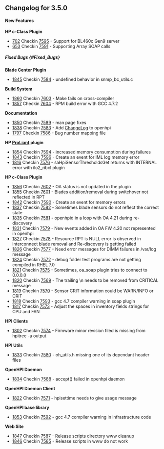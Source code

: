﻿
Changelog for 3.5.0 
-------------------

<span id="line-2" class="anchor"></span>

#### New Features 

<span id="line-3" class="anchor"></span>
**HP c-Class Plugin** <span id="line-4" class="anchor"></span>

-   [702](http://sourceforge.net/p/openhpi/feature-requests/702)    Checkin [7595](http://sourceforge.net/p/openhpi/code/7595) -
    Support for BL460c Gen9 server <span id="line-5"
    class="anchor"></span>
-   [653](http://sourceforge.net/p/openhpi/feature-requests/653)    Checkin [7591](http://sourceforge.net/p/openhpi/code/7591) -     Supporting Array SOAP calls <span id="line-6"
    class="anchor"></span><span id="line-7" class="anchor"></span>

##### Fixed Bugs {#Fixed_Bugs}

<span id="line-8" class="anchor"></span>
**Blade Center Plugin** <span id="line-9" class="anchor"></span>

-   [1845](http://sourceforge.net/p/openhpi/bugs/1845) Checkin [7584](http://sourceforge.net/p/openhpi/code/7584) - undefined     behavior in snmp\_bc\_utils.c <span id="line-10"
    class="anchor"></span>

**Build System** <span id="line-11" class="anchor"></span>

-   [1860](http://sourceforge.net/p/openhpi/bugs/1860) Checkin     [7603](http://sourceforge.net/p/openhpi/code/7603) - Make     fails on cross-compiler <span id="line-12" class="anchor"></span>
-   [1857](http://sourceforge.net/p/openhpi/bugs/1857) Checkin     [7604](http://sourceforge.net/p/openhpi/code/7604) - RPM build
    error with GCC 4.7.2 <span id="line-13" class="anchor"></span>

**Documentation** <span id="line-14" class="anchor"></span>

-   [1850](http://sourceforge.net/p/openhpi/bugs/1850) Checkin     [7589](http://sourceforge.net/p/openhpi/code/7589) - man page     fixes <span id="line-15" class="anchor"></span>
-   [1838](http://sourceforge.net/p/openhpi/bugs/1838) Checkin     [7583](http://sourceforge.net/p/openhpi/code/7583) - Add     [ChangeLog](http://openhpi.org/ChangeLog) to openhpi
    <span id="line-16" class="anchor"></span>
-   [1797](http://sourceforge.net/p/openhpi/bugs/1797) Checkin     [7586](http://sourceforge.net/p/openhpi/code/7586) - Bug
    number mapping file <span id="line-17" class="anchor"></span>

**HP [ProLiant](http://openhpi.org/ProLiant) plugin**
<span id="line-18" class="anchor"></span>

-   [1854](http://sourceforge.net/p/openhpi/bugs/1854) Checkin     [7594](http://sourceforge.net/p/openhpi/code/7594) - increased     memory consumption during failures <span id="line-19"
    class="anchor"></span>
-   [1843](http://sourceforge.net/p/openhpi/bugs/1843) Checkin     [7596](http://sourceforge.net/p/openhpi/code/7596) - Create an     event for IML log memory error <span id="line-20"
    class="anchor"></span>
-   [1816](http://sourceforge.net/p/openhpi/bugs/1816) Checkin     [7576](http://sourceforge.net/p/openhpi/code/7576) -      saHpiSensorThresholdsGet returns with INTERNAL error with    ilo2\_ribcl plugin <span id="line-21" class="anchor"></span>

**HP c-Class Plugin** <span id="line-22" class="anchor"></span>

-   [1856](http://sourceforge.net/p/openhpi/bugs/1856) Checkin     [7602](http://sourceforge.net/p/openhpi/code/7602) - OA status     is not updated in the plugin <span id="line-23"
    class="anchor"></span>
-   [1855](http://sourceforge.net/p/openhpi/bugs/1855) Checkin     [7601](http://sourceforge.net/p/openhpi/code/7601)  - Blades    addition/removal during switchover not reflected in RPT <span
    id="line-24" class="anchor"></span>
-   [1842](http://sourceforge.net/p/openhpi/bugs/1842) Checkin     [7590](http://sourceforge.net/p/openhpi/code/7590) - Create an     event for memory errors <span id="line-25" class="anchor"></span>
-   [1837](http://sourceforge.net/p/openhpi/bugs/1837) Checkin    [7582](http://sourceforge.net/p/openhpi/code/7582) - Sometimes     blade sensors do not reflect the correct state <span id="line-26"
    class="anchor"></span>
-   [1835](http://sourceforge.net/p/openhpi/bugs/1835) Checkin     [7581](http://sourceforge.net/p/openhpi/code/7581) - openhpid     in a loop with OA 4.21 during re-discovery <span id="line-27"
    class="anchor"></span>
-   [1831](http://sourceforge.net/p/openhpi/bugs/1831) Checkin     [7579](http://sourceforge.net/p/openhpi/code/7579) - New     events added in OA FW 4.20 not represented in openhpi <span
    id="line-28" class="anchor"></span>
-   [1827](http://sourceforge.net/p/openhpi/bugs/1827) Checkin     [7578](http://sourceforge.net/p/openhpi/code/7578) - Resource     RPT is NULL error is observed in interconnect blade removal and     Re-discovery is getting failed <span id="line-29"
    class="anchor"></span>
-   [1826](http://sourceforge.net/p/openhpi/bugs/1826) Checkin     [7577](http://sourceforge.net/p/openhpi/code/7577) - Need     error messages for DIMM failures in /var/log message <span
    id="line-30" class="anchor"></span>
-   [1824](http://sourceforge.net/p/openhpi/bugs/1824) Checkin     [7572](http://sourceforge.net/p/openhpi/code/7572) - debug     folder test programs are not getting compiled in RHEL 7.0 <span
    id="line-31" class="anchor"></span>
-   [1821](http://sourceforge.net/p/openhpi/bugs/1821) Checkin     [7575](http://sourceforge.net/p/openhpi/code/7575) -     Sometimes, oa\_soap plugin tries to connect to 0.0.0.0 <span
    id="line-32" class="anchor"></span>
-   [1820](http://sourceforge.net/p/openhpi/bugs/1820) Checkin     [7569](http://sourceforge.net/p/openhpi/code/7569) - The     trailing \\n needs to be removed from CRITICAL message <span
    id="line-33" class="anchor"></span>
-   [1819](http://sourceforge.net/p/openhpi/bugs/1819) Checkin     [7570](http://sourceforge.net/p/openhpi/code/7570) - Sensor     CRIT information could be WARN/INFO or CRIT <span id="line-34"
    class="anchor"></span>
-   [1818](http://sourceforge.net/p/openhpi/bugs/1818) Checkin     [7593](http://sourceforge.net/p/openhpi/code/7593) - gcc 4.7     compiler warning in soap plugin <span id="line-35"
    class="anchor"></span>
-   [1817](http://sourceforge.net/p/openhpi/bugs/1817) Checkin     [7573](http://sourceforge.net/p/openhpi/code/7573) - Adjust    the spaces in inventory fields strings for CPU and FAN <span
    id="line-36" class="anchor"></span>

**HPI Clients** <span id="line-37" class="anchor"></span>

-   [1802](http://sourceforge.net/p/openhpi/bugs/1802) Checkin     [7574](http://sourceforge.net/p/openhpi/code/7574) - Firmware     minor revision filed is missing from hpitree -a output <span
    id="line-38" class="anchor"></span>

**HPI Utils** <span id="line-39" class="anchor"></span>

-   [1833](http://sourceforge.net/p/openhpi/bugs/1833) Checkin     [7580](http://sourceforge.net/p/openhpi/code/7580) -    oh\_utils.h missing one of its dependant header files <span
    id="line-40" class="anchor"></span>

**OpenHPI Daemon** <span id="line-41" class="anchor"></span>

-   [1834](http://sourceforge.net/p/openhpi/bugs/1834) Checkin    [7588](http://sourceforge.net/p/openhpi/code/7588) - accept()    failed in openhpi daemon <span id="line-42" class="anchor"></span>

**OpenHPI Daemon Client** <span id="line-43" class="anchor"></span>

-   [1822](http://sourceforge.net/p/openhpi/bugs/1822) Checkin    [7571](http://sourceforge.net/p/openhpi/code/7571) -    hpisettime needs to give usage message <span id="line-44"
    class="anchor"></span>

**OpenHPI base library** <span id="line-45" class="anchor"></span>

-   [1853](http://sourceforge.net/p/openhpi/bugs/1853) Checkin    [7592](http://sourceforge.net/p/openhpi/code/7592) - gcc 4.7    compiler warning in infrastructure code <span id="line-46"
    class="anchor"></span>

**Web Site** <span id="line-47" class="anchor"></span>

-   [1847](http://sourceforge.net/p/openhpi/bugs/1847) Checkin    [7587](http://sourceforge.net/p/openhpi/code/7587) - Release    scripts directory www cleanup <span id="line-48"
    class="anchor"></span>
-   [1846](http://sourceforge.net/p/openhpi/bugs/1846) Checkin    [7585](http://sourceforge.net/p/openhpi/code/7585) - Release    scripts in www do not work <span id="line-49" class="anchor"></span>

<span id="bottom" class="anchor"></span>

